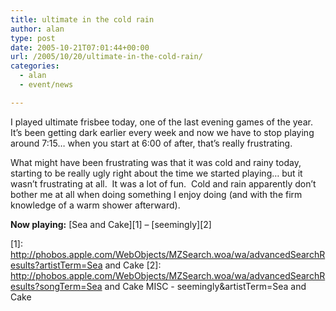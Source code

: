 ```yaml
---
title: ultimate in the cold rain
author: alan
type: post
date: 2005-10-21T07:01:44+00:00
url: /2005/10/20/ultimate-in-the-cold-rain/
categories:
  - alan
  - event/news

---
```

</p>

I played ultimate frisbee today, one of the last evening games of the year.&nbsp; It&rsquo;s been getting dark earlier every week and now we have to stop playing around 7:15&hellip; when you start at 6:00 of after, that&rsquo;s really frustrating.

What might have been frustrating was that it was cold and rainy today, starting to be really ugly right about the time we started playing&hellip; but it wasn&rsquo;t frustrating at all.&nbsp; It was a lot of fun.&nbsp; Cold and rain apparently don&rsquo;t bother me at all when doing something I enjoy doing (and with the firm knowledge of a warm shower afterward).

**Now playing:** [Sea and Cake][1] &#8211;&nbsp;[seemingly][2]


 [1]: http://phobos.apple.com/WebObjects/MZSearch.woa/wa/advancedSearchResults?artistTerm=Sea and Cake
 [2]: http://phobos.apple.com/WebObjects/MZSearch.woa/wa/advancedSearchResults?songTerm=Sea and Cake  MISC - seemingly&artistTerm=Sea and Cake
